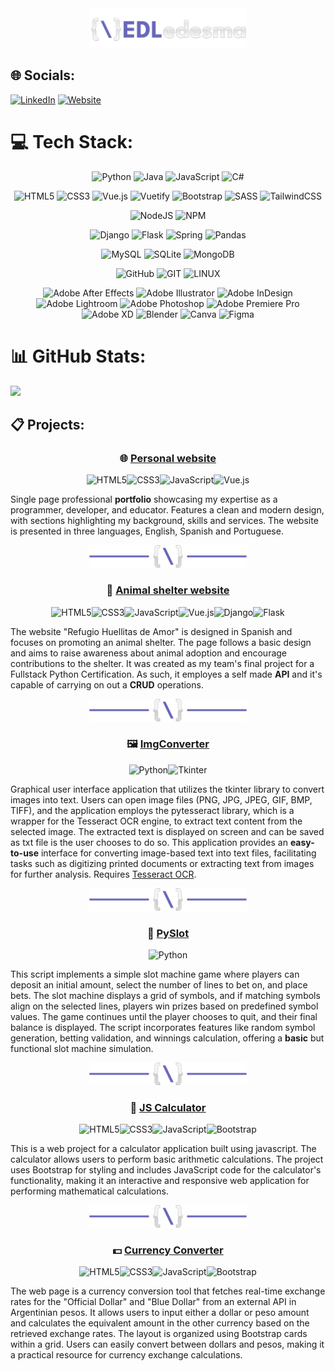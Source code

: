 
<div align="center">
<img src="https://github.com/edledesma/personalsite/blob/main/img/logo.webp" width="50%">
</div>



## 🌐 Socials:
[![LinkedIn](https://img.shields.io/badge/LinkedIn-%230077B5.svg?logo=linkedin&logoColor=white)](https://linkedin.com/in/edledesma) [![Website](https://img.shields.io/badge/Website-%f5be4b.svg?logo=about.me&logoColor=white)](https://www.edledesma.com.ar) 

# 💻 Tech Stack:

<div align="center">
	
![Python](https://img.shields.io/badge/python-3670A0?style=for-the-badge&logo=python&logoColor=ffdd54) ![Java](https://img.shields.io/badge/java-%23ED8B00.svg?style=for-the-badge&logo=oracle&logoColor=white) ![JavaScript](https://img.shields.io/badge/javascript-%23323330.svg?style=for-the-badge&logo=javascript&logoColor=%23F7DF1E) ![C#](https://img.shields.io/badge/c%23-%23239120.svg?style=for-the-badge&logo=c-sharp&logoColor=white) 
</div>


<div align="center">

![HTML5](https://img.shields.io/badge/html5-%23E34F26.svg?style=for-the-badge&logo=html5&logoColor=white) ![CSS3](https://img.shields.io/badge/css3-%231572B6.svg?style=for-the-badge&logo=css3&logoColor=white) ![Vue.js](https://img.shields.io/badge/vuejs-%2335495e.svg?style=for-the-badge&logo=vuedotjs&logoColor=%234FC08D) ![Vuetify](https://img.shields.io/badge/Vuetify-1867C0?style=for-the-badge&logo=vuetify&logoColor=AEDDFF) ![Bootstrap](https://img.shields.io/badge/bootstrap-%23563D7C.svg?style=for-the-badge&logo=bootstrap&logoColor=white) ![SASS](https://img.shields.io/badge/SASS-hotpink.svg?style=for-the-badge&logo=SASS&logoColor=white) ![TailwindCSS](https://img.shields.io/badge/tailwindcss-%2338B2AC.svg?style=for-the-badge&logo=tailwind-css&logoColor=white) 
</div>

<div align="center">
	
![NodeJS](https://img.shields.io/badge/node.js-6DA55F?style=for-the-badge&logo=node.js&logoColor=white) ![NPM](https://img.shields.io/badge/NPM-%23000000.svg?style=for-the-badge&logo=npm&logoColor=white)
	
</div>

<div align="center">
	
![Django](https://img.shields.io/badge/django-%23092E20.svg?style=for-the-badge&logo=django&logoColor=white) ![Flask](https://img.shields.io/badge/flask-%23000.svg?style=for-the-badge&logo=flask&logoColor=white) ![Spring](https://img.shields.io/badge/spring-%236DB33F.svg?style=for-the-badge&logo=spring&logoColor=white) ![Pandas](https://img.shields.io/badge/pandas-%23150458.svg?style=for-the-badge&logo=pandas&logoColor=white)

</div>

<div align="center">
	
![MySQL](https://img.shields.io/badge/mysql-%2300f.svg?style=for-the-badge&logo=mysql&logoColor=white) ![SQLite](https://img.shields.io/badge/sqlite-%2307405e.svg?style=for-the-badge&logo=sqlite&logoColor=white) ![MongoDB](https://img.shields.io/badge/MongoDB-%234ea94b.svg?style=for-the-badge&logo=mongodb&logoColor=white) 
	
</div>

<div align="center">

![GitHub](https://img.shields.io/badge/GitHub-%23121011.svg?style=for-the-badge&logo=github&logoColor=white) ![GIT](https://img.shields.io/badge/Git-fc6d26?style=for-the-badge&logo=git&logoColor=white) ![LINUX](https://img.shields.io/badge/Linux-FCC624?style=for-the-badge&logo=linux&logoColor=black)

</div>

<div align="center">

  ![Adobe After Effects](https://img.shields.io/badge/Adobe%20After%20Effects-9999FF.svg?style=for-the-badge&logo=Adobe%20After%20Effects&logoColor=white) ![Adobe Illustrator](https://img.shields.io/badge/adobeillustrator-%23FF9A00.svg?style=for-the-badge&logo=adobeillustrator&logoColor=white) ![Adobe InDesign](https://img.shields.io/badge/Adobe%20InDesign-49021F?style=for-the-badge&logo=adobeindesign&logoColor=white) ![Adobe Lightroom](https://img.shields.io/badge/Adobe%20Lightroom-31A8FF.svg?style=for-the-badge&logo=Adobe%20Lightroom&logoColor=white) ![Adobe Photoshop](https://img.shields.io/badge/adobephotoshop-%2331A8FF.svg?style=for-the-badge&logo=adobephotoshop&logoColor=white) ![Adobe Premiere Pro](https://img.shields.io/badge/Adobe%20Premiere%20Pro-9999FF.svg?style=for-the-badge&logo=Adobe%20Premiere%20Pro&logoColor=white) ![Adobe XD](https://img.shields.io/badge/Adobe%20XD-470137?style=for-the-badge&logo=Adobe%20XD&logoColor=#FF61F6) ![Blender](https://img.shields.io/badge/blender-%23F5792A.svg?style=for-the-badge&logo=blender&logoColor=white) ![Canva](https://img.shields.io/badge/Canva-%2300C4CC.svg?style=for-the-badge&logo=Canva&logoColor=white) 	![Figma](https://img.shields.io/badge/figma-%23F24E1E.svg?style=for-the-badge&logo=figma&logoColor=white)  

 </div>
  
# 📊 GitHub Stats:

![](https://github-readme-stats.vercel.app/api/top-langs/?username=edledesma&theme=dark&hide_border=true&include_all_commits=true&count_private=true&layout=compact)





## 📋 Projects:

<div align="center">

### 🌐 [Personal website](https://www.edledesma.com.ar/)

![HTML5](https://img.shields.io/badge/html5-%23E34F26.svg?style=for-the-badge&logo=html5&logoColor=white)![CSS3](https://img.shields.io/badge/css3-%231572B6.svg?style=for-the-badge&logo=css3&logoColor=white)![JavaScript](https://img.shields.io/badge/javascript-%23323330.svg?style=for-the-badge&logo=javascript&logoColor=%23F7DF1E)![Vue.js](https://img.shields.io/badge/vuejs-%2335495e.svg?style=for-the-badge&logo=vuedotjs&logoColor=%234FC08D)  

</div>

Single page professional **portfolio** showcasing my expertise as a programmer, developer, and educator. Features a clean and modern design, with sections highlighting my background, skills and services. The website is presented in three languages, English, Spanish and Portuguese.

<div align="center">
	<img src="https://github.com/edledesma/personalsite/blob/main/img/SEPARATOR.svg" width="50%">
	<br>
</div>

<div align="center">
	
### 🐾 [Animal shelter website](https://edledesma.github.io/TPO-CodoACodo/index.html)

![HTML5](https://img.shields.io/badge/html5-%23E34F26.svg?style=for-the-badge&logo=html5&logoColor=white)![CSS3](https://img.shields.io/badge/css3-%231572B6.svg?style=for-the-badge&logo=css3&logoColor=white)![JavaScript](https://img.shields.io/badge/javascript-%23323330.svg?style=for-the-badge&logo=javascript&logoColor=%23F7DF1E)![Vue.js](https://img.shields.io/badge/vuejs-%2335495e.svg?style=for-the-badge&logo=vuedotjs&logoColor=%234FC08D)![Django](https://img.shields.io/badge/django-%23092E20.svg?style=for-the-badge&logo=django&logoColor=white)![Flask](https://img.shields.io/badge/flask-%23000.svg?style=for-the-badge&logo=flask&logoColor=white)

</div>

The website "Refugio Huellitas de Amor" is designed in Spanish and focuses on promoting an animal shelter. The page follows a basic design and aims to raise awareness about animal adoption and encourage contributions to the shelter. It was created as my team's final project for a Fullstack Python Certification. As such, it employes a self made **API** and it's capable of carrying on out a **CRUD** operations.

<div align="center">
	<img src="https://github.com/edledesma/personalsite/blob/main/img/SEPARATOR.svg" width="50%">
	<br>
</div>

<div align="center">

### 🖼️ [ImgConverter](https://github.com/edledesma/Python-OOP/tree/main/Projects/Img%20Converter)

![Python](https://img.shields.io/badge/python-3670A0?style=for-the-badge&logo=python&logoColor=ffdd54)![Tkinter](https://img.shields.io/badge/Tkinter-c39600?style=for-the-badge&logo=python&logoColor=#ffd343) 

</div>

Graphical user interface application that utilizes the tkinter library to convert images into text. Users can open image files (PNG, JPG, JPEG, GIF, BMP, TIFF), and the application employs the pytesseract library, which is a wrapper for the Tesseract OCR engine, to extract text content from the selected image. The extracted text is displayed on screen and can be saved as txt file is the user chooses to do so. This application provides an **easy-to-use** interface for converting image-based text into text files, facilitating tasks such as digitizing printed documents or extracting text from images for further analysis.
Requires [Tesseract OCR](https://github.com/tesseract-ocr/tesseract).

<div align="center">
	<img src="https://github.com/edledesma/personalsite/blob/main/img/SEPARATOR.svg" width="50%">
	<br>
</div>


<div align="center">

### 🎰 [PySlot](https://github.com/edledesma/Python-OOP/tree/main/Projects/PySlot)

![Python](https://img.shields.io/badge/python-3670A0?style=for-the-badge&logo=python&logoColor=ffdd54)

</div>

This script implements a simple slot machine game where players can deposit an initial amount, select the number of lines to bet on, and place bets. The slot machine displays a grid of symbols, and if matching symbols align on the selected lines, players win prizes based on predefined symbol values. The game continues until the player chooses to quit, and their final balance is displayed. The script incorporates features like random symbol generation, betting validation, and winnings calculation, offering a **basic** but functional slot machine simulation.

<div align="center">
	<img src="https://github.com/edledesma/personalsite/blob/main/img/SEPARATOR.svg" width="50%">
	<br>
</div>

<div align="center">
 
### 🧮 [JS Calculator](https://edledesma.github.io/JavaScript/calculator.html)

![HTML5](https://img.shields.io/badge/html5-%23E34F26.svg?style=for-the-badge&logo=html5&logoColor=white)![CSS3](https://img.shields.io/badge/css3-%231572B6.svg?style=for-the-badge&logo=css3&logoColor=white)![JavaScript](https://img.shields.io/badge/javascript-%23323330.svg?style=for-the-badge&logo=javascript&logoColor=%23F7DF1E)![Bootstrap](https://img.shields.io/badge/bootstrap-%23563D7C.svg?style=for-the-badge&logo=bootstrap&logoColor=white) 

</div>

This is a web project for a calculator application built using javascript. The calculator allows users to perform basic arithmetic calculations.  The project uses Bootstrap for styling and includes JavaScript code for the calculator's functionality, making it an interactive and responsive web application for performing mathematical calculations.

<div align="center">
	<img src="https://github.com/edledesma/personalsite/blob/main/img/SEPARATOR.svg" width="50%">
	<br>
</div>

<div align="center">
 
### 💵 [Currency Converter](https://edledesma.github.io/JavaScript/currency.html)

![HTML5](https://img.shields.io/badge/html5-%23E34F26.svg?style=for-the-badge&logo=html5&logoColor=white)![CSS3](https://img.shields.io/badge/css3-%231572B6.svg?style=for-the-badge&logo=css3&logoColor=white)![JavaScript](https://img.shields.io/badge/javascript-%23323330.svg?style=for-the-badge&logo=javascript&logoColor=%23F7DF1E)![Bootstrap](https://img.shields.io/badge/bootstrap-%23563D7C.svg?style=for-the-badge&logo=bootstrap&logoColor=white) 

</div>

The web page is a currency conversion tool that fetches real-time exchange rates for the "Official Dollar" and "Blue Dollar" from an external API in Argentinian pesos. It allows users to input either a dollar or peso amount and calculates the equivalent amount in the other currency based on the retrieved exchange rates. The layout is organized using Bootstrap cards within a grid. Users can easily convert between dollars and pesos, making it a practical resource for currency exchange calculations.



